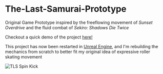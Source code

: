 # The-Last-Samurai-Prototype
Original Game Prototype inspired by the freeflowing movement of *Sunset Overdrive* and the fluid combat of *Sekiro: Shadows Die Twice*

Checkout a quick demo of the project [here!](https://youtu.be/_hmXRxs62sg)

This project has now been restarted in [Unreal Engine](github.com/samithShetty/The-Last-Samurai-Prototype), and I'm rebuilding the mechanics from scratch to better fit my original idea of expressive roller skating movement

![TLS Spin Kick](https://github.com/samithShetty/The-Last-Samurai-Prototype/assets/71335825/667d1b89-c229-43d5-bb47-af082d27baee)

